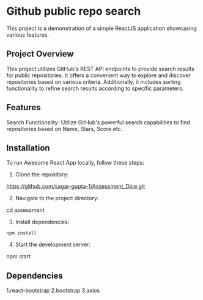 # Github public repo search

This project is a demonstration of a simple ReactJS application showcasing various features.

## Project Overview

This project utilizes GitHub's REST API endpoints to provide search results for public repositories. It offers a convenient way to explore and discover repositories based on various criteria. Additionally, it includes sorting functionality to refine search results according to specific parameters.

## Features
Search Functionality: Utilize GitHub's powerful search capabilities to find repositories based on Name, Stars, Score etc.

## Installation

To run Awesome React App locally, follow these steps:

1. Clone the repository:

  https://github.com/sagar-gupta-1/Assessment_Dice.git

2. Navigate to the project directory:

  cd assessment

3. Install dependencies:

  ```npm install```

4. Start the development server:

  npm start

## Dependencies

1.react-bootstrap
2.bootstrap
3.axios
